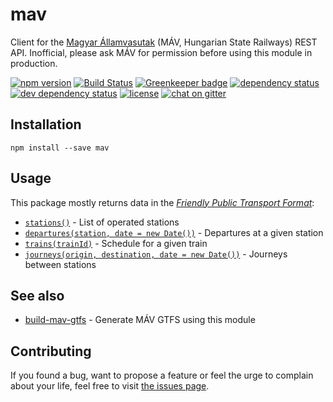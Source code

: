 # mav

Client for the [Magyar Államvasutak](https://www.mavcsoport.hu) (MÁV, Hungarian State Railways) REST API. Inofficial, please ask MÁV for permission before using this module in production.

[![npm version](https://img.shields.io/npm/v/mav.svg)](https://www.npmjs.com/package/mav)
[![Build Status](https://travis-ci.org/juliuste/mav.svg?branch=master)](https://travis-ci.org/juliuste/mav)
[![Greenkeeper badge](https://badges.greenkeeper.io/juliuste/mav.svg)](https://greenkeeper.io/)
[![dependency status](https://img.shields.io/david/juliuste/mav.svg)](https://david-dm.org/juliuste/mav)
[![dev dependency status](https://img.shields.io/david/dev/juliuste/mav.svg)](https://david-dm.org/juliuste/mav#info=devDependencies)
[![license](https://img.shields.io/github/license/juliuste/mav.svg?style=flat)](LICENSE)
[![chat on gitter](https://badges.gitter.im/juliuste.svg)](https://gitter.im/juliuste)

## Installation

```shell
npm install --save mav
```

## Usage

This package mostly returns data in the [*Friendly Public Transport Format*](https://github.com/public-transport/friendly-public-transport-format):

- [`stations()`](docs/stations.md) - List of operated stations
- [`departures(station, date = new Date())`](docs/departures.md) - Departures at a given station
- [`trains(trainId)`](docs/trains.md) - Schedule for a given train
- [`journeys(origin, destination, date = new Date())`](docs/journeys.md) - Journeys between stations

## See also

- [build-mav-gtfs](https://github.com/juliuste/build-mav-gtfs) - Generate MÁV GTFS using this module

## Contributing

If you found a bug, want to propose a feature or feel the urge to complain about your life, feel free to visit [the issues page](https://github.com/juliuste/mav/issues).
